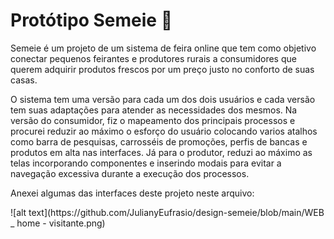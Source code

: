 # Protótipo Semeie :seedling:
<p>Semeie é um projeto de um sistema de feira online que tem como objetivo conectar pequenos feirantes e produtores rurais a consumidores que querem adquirir produtos frescos por um preço justo no conforto de suas casas.</p>
<p>O sistema tem uma versão para cada um dos dois usuários e cada versão tem suas adaptações para atender as necessidades dos mesmos. Na versão do consumidor, fiz o mapeamento dos principais processos e procurei reduzir ao máximo o esforço do usuário colocando varios atalhos como barra de pesquisas, carrosséis de promoções, perfis de bancas e produtos em alta nas interfaces. Já para o produtor, reduzi ao máximo as telas incorporando componentes e inserindo modais para evitar a navegação excessiva durante a execução dos processos.</p>
<p>Anexei algumas das interfaces deste projeto neste arquivo:</p>
![alt text](https://github.com/JulianyEufrasio/design-semeie/blob/main/WEB _ home - visitante.png)
